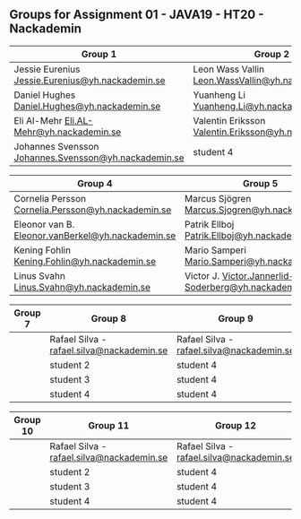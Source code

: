 ## Groups for Assignment 01 - JAVA19 - HT20 - Nackademin

| Group 1                                               | Group 2                                               | Group 3                                               |
|-------------------------------------------------------|-------------------------------------------------------|-------------------------------------------------------|
| Jessie Eurenius Jessie.Eurenius@yh.nackademin.se      | Leon Wass Vallin	Leon.WassVallin@yh.nackademin.se    | Pedram S.	Pedram.Shirforoushan@yh.nackademin.se       | 
| Daniel Hughes	Daniel.Hughes@yh.nackademin.se          | Yuanheng Li	Yuanheng.Li@yh.nackademin.se              | Allan Jamil	Allan.Jamil@yh.nackademin.se              |  
| Eli Al-Mehr	Eli.AL-Mehr@yh.nackademin.se              | Valentin Eriksson	Valentin.Eriksson@yh.nackademin.se  | Hugo Lindmark	Hugo.Lindmark@yh.nackademin.se          | 
| Johannes Svensson	Johannes.Svensson@yh.nackademin.se  | student 4                                             | Wilhelm H.	Wilhelm.Hattenbach@yh.nackademin.se       |   

| Group 4                                               | Group 5                                               | Group 6                                               |
|-------------------------------------------------------|-------------------------------------------------------|-------------------------------------------------------|
| Cornelia Persson	Cornelia.Persson@yh.nackademin.se   | Marcus Sjögren	Marcus.Sjogren@yh.nackademin.se       | Rafael Silva - rafael.silva@nackademin.se             | 
| Eleonor van B.	Eleonor.vanBerkel@yh.nackademin.se    | Patrik Ellboj	Patrik.Ellboj@yh.nackademin.se          | student 4                                             |  
| Kening Fohlin	Kening.Fohlin@yh.nackademin.se          | Mario Samperi	Mario.Samperi@yh.nackademin.se          | student 4                                             | 
| Linus Svahn	Linus.Svahn@yh.nackademin.se              | Victor J.	Victor.Jannerlid-Soderberg@yh.nackademin.se | student 4                                             | 

| Group 7                                               | Group 8                                               | Group 9                                               |
|-------------------------------------------------------|-------------------------------------------------------|-------------------------------------------------------|
|                                                       | Rafael Silva - rafael.silva@nackademin.se             | Rafael Silva - rafael.silva@nackademin.se             | 
|                                                       | student 2                                             | student 4                                             |  
|                                                       | student 3                                             | student 4                                             | 
|                                                       | student 4                                             | student 4                                             | 

| Group 10                                              | Group 11                                              | Group 12                                              |
|-------------------------------------------------------|-------------------------------------------------------|-------------------------------------------------------|
|                                                       | Rafael Silva - rafael.silva@nackademin.se             | Rafael Silva - rafael.silva@nackademin.se             | 
|                                                       | student 2                                             | student 4                                             |  
|                                                       | student 3                                             | student 4                                             | 
|                                                       | student 4                                             | student 4                                             | 
